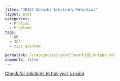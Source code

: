 ```yaml
---
title: "J04Q1 &ndash; Arbitrary Potential"
layout: post
categories:
  - Prelims
  - Problems
tags:
  - QM
  - J04
  - misc quantum

permalink: /:categories/:year/:month/Q1:output_ext
comments: false
---
```

<object data="2004J1Q.pdf" type="application/pdf" width="100%" height="500"></object>
<div class="message"><a href='https://princetonprelim.com/prelim/12/'>Check for solutions to this year's exam</a></div>